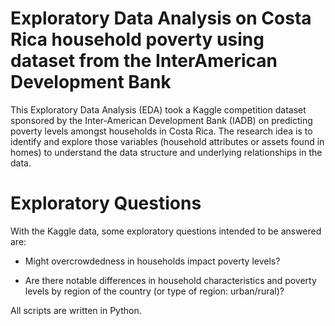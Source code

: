 # Exploratory Data Analysis on Costa Rica household poverty using dataset from the InterAmerican Development Bank

This Exploratory Data Analysis (EDA) took a Kaggle competition dataset sponsored by the Inter-American Development Bank
(IADB) on predicting poverty levels amongst households in Costa Rica. The research idea is to identify
and explore those variables (household attributes or assets found in homes) to understand the data structure and underlying relationships in the data. 

# Exploratory Questions
With the Kaggle data, some exploratory questions intended to be answered are:

- Might overcrowdedness in households impact poverty levels?

- Are there notable differences in household characteristics and poverty levels by region of the
country (or type of region: urban/rural)?

All scripts are written in Python.

